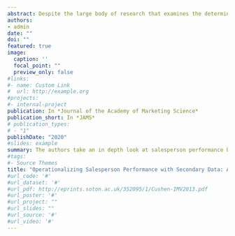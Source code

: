 ```yaml
---
abstract: Despite the large body of research that examines the determinants of salesperson performance,significant variation exists regarding how scholars can operationalize salesperson performance using secondary, firm-provided data. Moreover, this variation often exists without explanation or justification. We explore the issue in three parts. First, we conduct an exploratory practitioner survey to discover various salesperson performance operationalizations (SPOs) in use by salespeople and sales managers. Second, using a carefully constructed and theoretically driven evaluative framework, we conduct a systematic review of the literature on salesperson performance that encompasses over thirty years of empirical research on the subject; this review allows us to better understand the SPOs that scholars use. Third, we compare these practitioner and scholarly perspectives to create a comprehensive conceptual model of the different types of SPOs. The model highlights theoretical insights and provides guidance to scholars, reviewers, and practitioners related to the selection of appropriate SPOs for meeting specific research objectives.
authors:
- admin
date: ""
doi: ""
featured: true
image:
  caption: ''
  focal_point: ""
  preview_only: false
#links:
#- name: Custom Link
#  url: http://example.org
#projects:
#- internal-project
publication: In *Journal of the Academy of Marketing Science*
publication_short: In *JAMS*
# publication_types:
# - "1"
publishDate: "2020"
#slides: example
summary: The authors take an in depth look at salesperson performance by incorporating practitioner and academic perceptions of salesperson performance. The authors reconcile the two perspectives to better define salesperson performance and provide guidance to scholars regarding the most appropriate salesperson performance operationalization for the research question at hand.
#tags:
#- Source Themes
title: "Operationalizing Salesperson Performance with Secondary Data: Aligning Practice, Scholarship, and Theory"
#url_code: '#'
#url_dataset: '#'
#url_pdf: http://eprints.soton.ac.uk/352095/1/Cushen-IMV2013.pdf
#url_poster: '#'
#url_project: ""
#url_slides: ""
#url_source: '#'
#url_video: '#'
---
```

